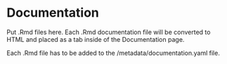 # Documentation

Put .Rmd files here. Each .Rmd documentation file will be converted to HTML and placed as a tab inside of the Documentation page.

Each .Rmd file has to be added to the /metadata/documentation.yaml file.
